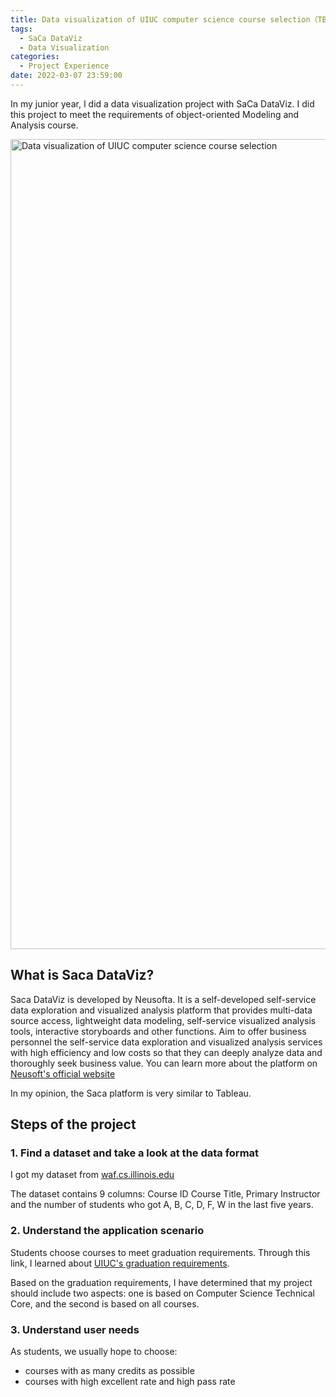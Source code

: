 ```yaml
---
title: Data visualization of UIUC computer science course selection（TBD）
tags:
  - SaCa DataViz
  - Data Visualization
categories:
  - Project Experience
date: 2022-03-07 23:59:00
---
```

In my junior year, I did a data visualization project with SaCa DataViz. I did this project to meet the requirements of object-oriented Modeling and Analysis course.

<img src="https://cdn.tlo.xyz/images/bdc59c67-c77b-4693-5162-c67728490200/extra" alt="Data visualization of UIUC computer science course selection" width="2588" height="1296"/>

## What is Saca DataViz?
Saca DataViz is developed by Neusofta. It is a self-developed self-service data exploration and visualized analysis platform that provides multi-data source access, lightweight data modeling, self-service visualized analysis tools, interactive storyboards and other functions. Aim to offer business personnel the self-service data exploration and visualized analysis services with high efficiency and low costs so that they can deeply analyze data and thoroughly seek business value. You can learn more about the platform on [Neusoft's official website](https://www.neusoft.com/Products/Platforms/2434/)

In my opinion, the Saca platform is very similar to Tableau. 


## Steps of the project

### 1. Find a dataset and take a look at the data format

I got my dataset from [waf.cs.illinois.edu](https://waf.cs.illinois.edu/discovery/grade_disparity_between_sections_at_uiuc/)

The dataset contains 9 columns: Course ID	Course Title, Primary Instructor and the number of students who got A, B, C, D, F, W in the last five years.

### 2. Understand the application scenario

Students choose courses to meet graduation requirements. Through this link, I learned about [UIUC's graduation requirements](http://catalog.illinois.edu/undergraduate/engineering/computer-science-bs/#degreerequirementstext).

Based on the graduation requirements, I have determined that my project should include two aspects: one is based on Computer Science Technical Core, and the second is based on all courses.

### 3. Understand user needs

As students, we usually hope to choose: 
* courses with as many credits as possible
* courses with high excellent rate and high pass rate
